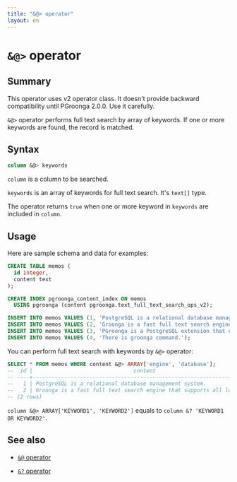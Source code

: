 ```yaml
---
title: "&@> operator"
layout: en
---
```


# `&@>` operator

## Summary

This operator uses v2 operator class. It doesn't provide backward compatibility until PGroonga 2.0.0. Use it carefully.

`&@>` operator performs full text search by array of keywords. If one or more keywords are found, the record is matched.

## Syntax

```sql
column &@> keywords
```

`column` is a column to be searched.

`keywords` is an array of keywords for full text search. It's `text[]` type.

The operator returns `true` when one or more keyword in `keywords` are included in `column`.

## Usage

Here are sample schema and data for examples:

```sql
CREATE TABLE memos (
  id integer,
  content text
);

CREATE INDEX pgroonga_content_index ON memos
  USING pgroonga (content pgroonga.text_full_text_search_ops_v2);
```

```sql
INSERT INTO memos VALUES (1, 'PostgreSQL is a relational database management system.');
INSERT INTO memos VALUES (2, 'Groonga is a fast full text search engine that supports all languages.');
INSERT INTO memos VALUES (3, 'PGroonga is a PostgreSQL extension that uses Groonga as index.');
INSERT INTO memos VALUES (4, 'There is groonga command.');
```

You can perform full text search with keywords by `&@>` operator:

```sql
SELECT * FROM memos WHERE content &@> ARRAY['engine', 'database'];
--  id |                                content                                 
-- ----+------------------------------------------------------------------------
--   1 | PostgreSQL is a relational database management system.
--   2 | Groonga is a fast full text search engine that supports all languages.
-- (2 rows)
```

`column &@> ARRAY['KEYWORD1', 'KEYWORD2']` equals to `column &? 'KEYWORD1 OR KEYWORD2'`.

## See also

  * [`&@` operator](match-v2.html)

  * [`&?` operator](query-v2.html)
